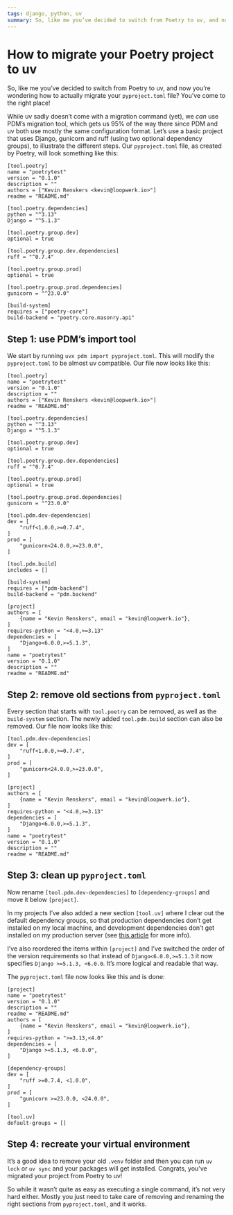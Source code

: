 ```yaml
---
tags: django, python, uv
summary: So, like me you’ve decided to switch from Poetry to uv, and now you’re wondering how to actually migrate your pyproject.toml file? You’ve come to the right place!
---
```


# How to migrate your Poetry project to uv

So, like me you’ve decided to switch from Poetry to uv, and now you’re wondering how to actually migrate your `pyproject.toml` file? You’ve come to the right place!

While uv sadly doesn’t come with a migration command (yet), we *can* use PDM’s migration tool, which gets us 95% of the way there since PDM and uv both use mostly the same configuration format. Let’s use a basic project that uses Django, gunicorn and ruff (using two optional dependency groups), to illustrate the different steps. Our `pyproject.toml` file, as created by Poetry, will look something like this:

```
[tool.poetry]
name = "poetrytest"
version = "0.1.0"
description = ""
authors = ["Kevin Renskers <kevin@loopwerk.io>"]
readme = "README.md"

[tool.poetry.dependencies]
python = "^3.13"
Django = "^5.1.3"

[tool.poetry.group.dev]
optional = true

[tool.poetry.group.dev.dependencies]
ruff = "^0.7.4"

[tool.poetry.group.prod]
optional = true

[tool.poetry.group.prod.dependencies]
gunicorn = "^23.0.0"

[build-system]
requires = ["poetry-core"]
build-backend = "poetry.core.masonry.api"
```

## Step 1: use PDM’s import tool
We start by running `uvx pdm import pyproject.toml`. This will modify the `pyproject.toml` to be almost uv compatible. Our file now looks like this:

```
[tool.poetry]
name = "poetrytest"
version = "0.1.0"
description = ""
authors = ["Kevin Renskers <kevin@loopwerk.io>"]
readme = "README.md"

[tool.poetry.dependencies]
python = "^3.13"
Django = "^5.1.3"

[tool.poetry.group.dev]
optional = true

[tool.poetry.group.dev.dependencies]
ruff = "^0.7.4"

[tool.poetry.group.prod]
optional = true

[tool.poetry.group.prod.dependencies]
gunicorn = "^23.0.0"

[tool.pdm.dev-dependencies]
dev = [
    "ruff<1.0.0,>=0.7.4",
]
prod = [
    "gunicorn<24.0.0,>=23.0.0",
]

[tool.pdm.build]
includes = []

[build-system]
requires = ["pdm-backend"]
build-backend = "pdm.backend"

[project]
authors = [
    {name = "Kevin Renskers", email = "kevin@loopwerk.io"},
]
requires-python = "<4.0,>=3.13"
dependencies = [
    "Django<6.0.0,>=5.1.3",
]
name = "poetrytest"
version = "0.1.0"
description = ""
readme = "README.md"
```

## Step 2: remove old sections from `pyproject.toml`
Every section that starts with `tool.poetry` can be removed, as well as the `build-system` section. The newly added `tool.pdm.build` section can also be removed. Our file now looks like this:

```
[tool.pdm.dev-dependencies]
dev = [
    "ruff<1.0.0,>=0.7.4",
]
prod = [
    "gunicorn<24.0.0,>=23.0.0",
]

[project]
authors = [
    {name = "Kevin Renskers", email = "kevin@loopwerk.io"},
]
requires-python = "<4.0,>=3.13"
dependencies = [
    "Django<6.0.0,>=5.1.3",
]
name = "poetrytest"
version = "0.1.0"
description = ""
readme = "README.md"
```

## Step 3: clean up `pyproject.toml`
Now rename `[tool.pdm.dev-dependencies]` to `[dependency-groups]` and move it below `[project]`. 

In my projects I’ve also added a new section `[tool.uv]` where I clear out the default dependency groups, so that production dependencies don’t get installed on my local machine, and development dependencies don’t get installed on my production server (see [this article](/articles/2024/python-uv-revisited/) for more info).

I’ve also reordered the items within `[project]` and I’ve switched the order of the version requirements so that instead of `Django<6.0.0,>=5.1.3` it now specifies `Django >=5.1.3, <6.0.0`. It’s more logical and readable that way.

The `pyproject.toml` file now looks like this and is done:

```
[project]
name = "poetrytest"
version = "0.1.0"
description = ""
readme = "README.md"
authors = [
    {name = "Kevin Renskers", email = "kevin@loopwerk.io"},
]
requires-python = ">=3.13,<4.0"
dependencies = [
    "Django >=5.1.3, <6.0.0",
]

[dependency-groups]
dev = [
    "ruff >=0.7.4, <1.0.0",
]
prod = [
    "gunicorn >=23.0.0, <24.0.0",
]

[tool.uv]
default-groups = []
```

## Step 4: recreate your virtual environment
It’s a good idea to remove your old `.venv` folder and then you can run `uv lock` or `uv sync` and your packages will get installed. Congrats, you’ve migrated your project from Poetry to uv!

So while it wasn’t quite as easy as executing a single command, it’s not very hard either. Mostly you just need to take care of removing and renaming the right sections from `pyproject.toml`, and it works.